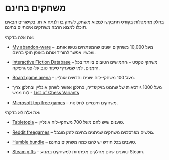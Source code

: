 משחקים בחינם
============

בחלק מהמטלות בקורס תתבקשו למצוא משחק, לשחק בו ולנתח אותו. בקישורים הבאים תוכלו
למצוא הרבה משחקים איכותיים בחינם.

את אלה בדקתי:

-   [My abandon-ware](https://www.myabandonware.com/) – מעל 10,000 משחקים ישנים
    שהמפתחים נטשו אותם, ועכשיו אפשר להוריד אותם באופן חוקי בחינם.

-   [Interactive Fiction
    Database](https://ifdb.tads.org/viewcomp?id=p6s9uem6td8rfihv) – משחקי טקסט –
    החמישים הטובים ביותר בכל הזמנים. למי שמעדיף סיפור טוב על-פני גרפיקה.

-   [Board game arena](Board%20game%20arena) – מעל 100 משחקי-לוח ישנים וחדשים
    אונליין.

-   מעל 1000 גירסאות של שחמט בויקיפדיה, בחלקן אפשר לשחק אונליין ובחלקן צריך לוח
    ממש - [List of Chess
    Variants](https://en.wikipedia.org/wiki/List_of_chess_variants)

-   [Microsoft top free
    games](https://www.microsoft.com/en-us/store/top-free/games/pc?s=store&skipitems=90)
    – משחקים חינמיים לחלונות.

את אלה לא בדקתי:

-   [Tabletopia](https://tabletopia.com/) – טוענים שיש להם מעל 700 משחקי-לוח
    אונליין.

-   [Reddit freegames](Reddit%20freegames) – גולשים מפרסמים משחקים שניתנים בחינם
    לזמן מוגבל.

-   [Humble bundle](https://www.humblebundle.com/store) – טוענים בכל חודש יש להם
    כמה משחקים בחינם.

-   [Steam gifts](https://www.steamgifts.com/) – טוענים שהם מחלקים מפתחות
    למשחקים במנוע Steam.
